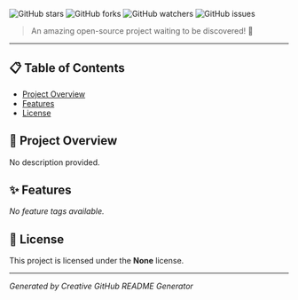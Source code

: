 

![GitHub stars](https://img.shields.io/github/stars/AbhinavAKAYA/learnerx?style=social&color=22c55e) ![GitHub forks](https://img.shields.io/github/forks/AbhinavAKAYA/learnerx?style=social&color=22c55e) ![GitHub watchers](https://img.shields.io/github/watchers/AbhinavAKAYA/learnerx?style=social&color=22c55e) ![GitHub issues](https://img.shields.io/github/issues/AbhinavAKAYA/learnerx?color=22c55e) 

> An amazing open-source project waiting to be discovered! 🌟

---

## 📋 Table of Contents
- [Project Overview](#🚀-project-overview)
- [Features](#✨-features)
- [License](#📄-license)

## 🚀 Project Overview

No description provided.

## ✨ Features

_No feature tags available._

## 📄 License

This project is licensed under the **None** license.

---

*Generated by Creative GitHub README Generator*
